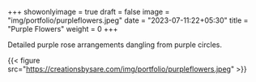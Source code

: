 +++
showonlyimage = true
draft = false
image = "img/portfolio/purpleflowers.jpeg"
date = "2023-07-11:22+05:30"
title = "Purple Flowers"
weight = 0
+++

Detailed purple rose arrangements dangling from purple circles.

<!--more-->
{{< figure src="https://creationsbysare.com/img/portfolio/purpleflowers.jpeg" >}}
